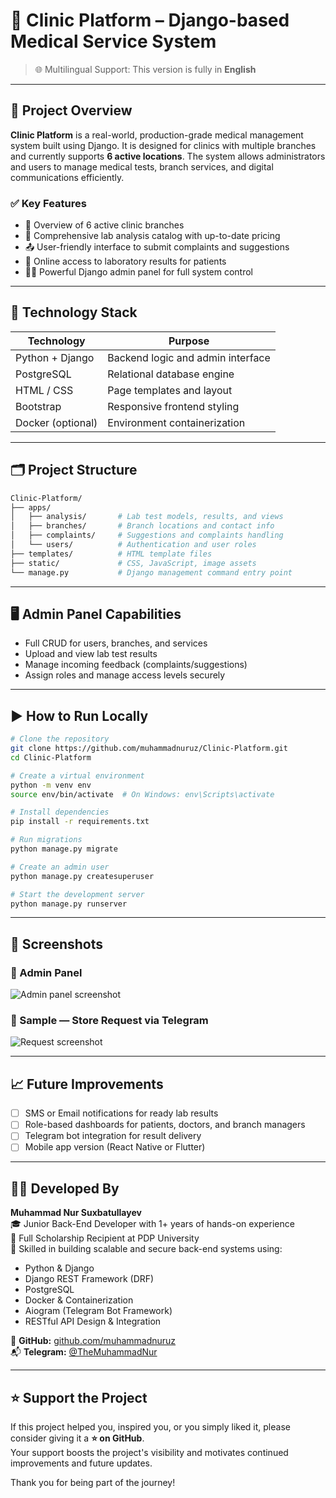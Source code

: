 # 🏥 Clinic Platform – Django-based Medical Service System

> 🌐 Multilingual Support: This version is fully in **English**

---

## 🔎 Project Overview

**Clinic Platform** is a real-world, production-grade medical management system built using Django. It is designed for clinics with multiple branches and currently supports **6 active locations**. The system allows administrators and users to manage medical tests, branch services, and digital communications efficiently.

### ✅ Key Features

- 🏥 Overview of 6 active clinic branches
- 💸 Comprehensive lab analysis catalog with up-to-date pricing
- 📤 User-friendly interface to submit complaints and suggestions
- 📃 Online access to laboratory results for patients
- 🧑‍⚕️ Powerful Django admin panel for full system control

---

## 🧰 Technology Stack

| Technology       | Purpose                            |
|------------------|-------------------------------------|
| Python + Django  | Backend logic and admin interface  |
| PostgreSQL       | Relational database engine         |
| HTML / CSS       | Page templates and layout          |
| Bootstrap        | Responsive frontend styling        |
| Docker (optional)| Environment containerization       |

---

## 🗂️ Project Structure

```bash
Clinic-Platform/
├── apps/
│   ├── analysis/       # Lab test models, results, and views
│   ├── branches/       # Branch locations and contact info
│   ├── complaints/     # Suggestions and complaints handling
│   └── users/          # Authentication and user roles
├── templates/          # HTML template files
├── static/             # CSS, JavaScript, image assets
└── manage.py           # Django management command entry point
```

---

## 🖥️ Admin Panel Capabilities

- Full CRUD for users, branches, and services
- Upload and view lab test results
- Manage incoming feedback (complaints/suggestions)
- Assign roles and manage access levels securely

---

## ▶️ How to Run Locally

```bash
# Clone the repository
git clone https://github.com/muhammadnuruz/Clinic-Platform.git
cd Clinic-Platform

# Create a virtual environment
python -m venv env
source env/bin/activate  # On Windows: env\Scripts\activate

# Install dependencies
pip install -r requirements.txt

# Run migrations
python manage.py migrate

# Create an admin user
python manage.py createsuperuser

# Start the development server
python manage.py runserver
```

---

## 📸 Screenshots

### 🧾 Admin Panel
![Admin panel screenshot](https://github.com/user-attachments/assets/65ba6278-c335-429a-94f7-16c249f42af1)

### 🧾 Sample — Store Request via Telegram
![Request screenshot](https://github.com/user-attachments/assets/0bc483c5-daa3-44c7-b704-24e463b8658b)

---

## 📈 Future Improvements

- [ ] SMS or Email notifications for ready lab results
- [ ] Role-based dashboards for patients, doctors, and branch managers
- [ ] Telegram bot integration for result delivery
- [ ] Mobile app version (React Native or Flutter)

---

## 👨‍💻 Developed By

**Muhammad Nur Suxbatullayev**  
🎓 Junior Back-End Developer with 1+ years of hands-on experience  
🏫 Full Scholarship Recipient at PDP University  
🧠 Skilled in building scalable and secure back-end systems using:  
- Python & Django  
- Django REST Framework (DRF)  
- PostgreSQL  
- Docker & Containerization  
- Aiogram (Telegram Bot Framework)  
- RESTful API Design & Integration

🔗 **GitHub:** [github.com/muhammadnuruz](https://github.com/muhammadnuruz)  
📬 **Telegram:** [@TheMuhammadNur](https://t.me/TheMuhammadNur)

---

## ⭐ Support the Project

If this project helped you, inspired you, or you simply liked it, please consider giving it a **⭐ on GitHub**.  
Your support boosts the project's visibility and motivates continued improvements and future updates.

Thank you for being part of the journey!
